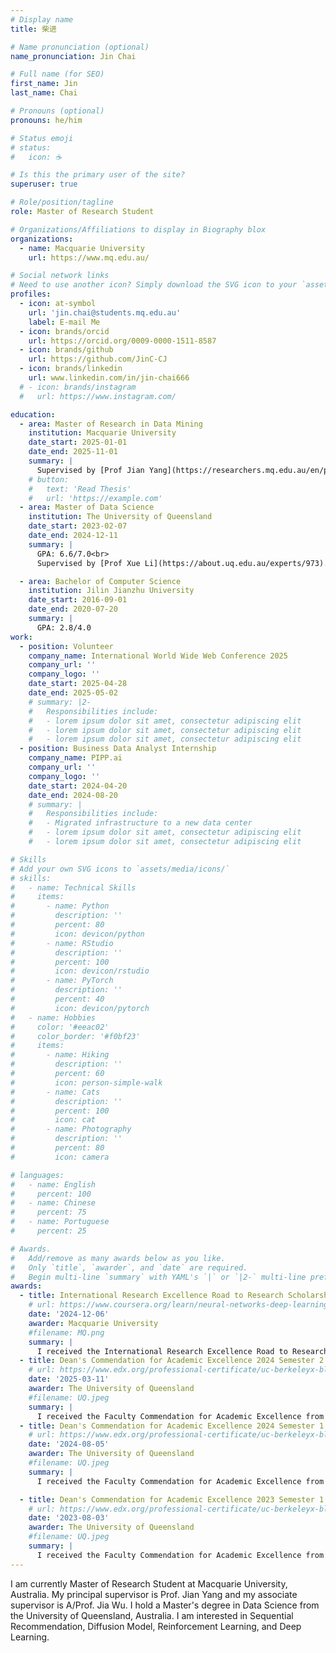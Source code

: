 ```yaml
---
# Display name
title: 柴进

# Name pronunciation (optional)
name_pronunciation: Jin Chai

# Full name (for SEO)
first_name: Jin
last_name: Chai

# Pronouns (optional)
pronouns: he/him

# Status emoji
# status:
#   icon: ☕️

# Is this the primary user of the site?
superuser: true

# Role/position/tagline
role: Master of Research Student

# Organizations/Affiliations to display in Biography blox
organizations:
  - name: Macquarie University
    url: https://www.mq.edu.au/

# Social network links
# Need to use another icon? Simply download the SVG icon to your `assets/media/icons/` folder.
profiles:
  - icon: at-symbol
    url: 'jin.chai@students.mq.edu.au'
    label: E-mail Me
  - icon: brands/orcid
    url: https://orcid.org/0009-0000-1511-8587
  - icon: brands/github
    url: https://github.com/JinC-CJ
  - icon: brands/linkedin
    url: www.linkedin.com/in/jin-chai666
  # - icon: brands/instagram
  #   url: https://www.instagram.com/

education:
  - area: Master of Research in Data Mining
    institution: Macquarie University
    date_start: 2025-01-01
    date_end: 2025-11-01
    summary: |
      Supervised by [Prof Jian Yang](https://researchers.mq.edu.au/en/persons/jian-yang), and [A/Prof Jia Wu](https://web.science.mq.edu.au/~jiawu/). Focused on Sequential Recommendation, and Diffusion Model.
    # button:
    #   text: 'Read Thesis'
    #   url: 'https://example.com'
  - area: Master of Data Science
    institution: The University of Queensland
    date_start: 2023-02-07
    date_end: 2024-12-11
    summary: |
      GPA: 6.6/7.0<br>
      Supervised by [Prof Xue Li](https://about.uq.edu.au/experts/973). Focused on GANs, and Synthetic Data Generation For Generating Vehicle Trajectory Data.

  - area: Bachelor of Computer Science
    institution: Jilin Jianzhu University
    date_start: 2016-09-01
    date_end: 2020-07-20
    summary: |
      GPA: 2.8/4.0
work:
  - position: Volunteer
    company_name: International World Wide Web Conference 2025
    company_url: ''
    company_logo: ''
    date_start: 2025-04-28
    date_end: 2025-05-02
    # summary: |2-
    #   Responsibilities include:
    #   - lorem ipsum dolor sit amet, consectetur adipiscing elit
    #   - lorem ipsum dolor sit amet, consectetur adipiscing elit
    #   - lorem ipsum dolor sit amet, consectetur adipiscing elit
  - position: Business Data Analyst Internship
    company_name: PIPP.ai
    company_url: ''
    company_logo: ''
    date_start: 2024-04-20
    date_end: 2024-08-20
    # summary: |
    #   Responsibilities include:
    #   - Migrated infrastructure to a new data center
    #   - lorem ipsum dolor sit amet, consectetur adipiscing elit
    #   - lorem ipsum dolor sit amet, consectetur adipiscing elit

# Skills
# Add your own SVG icons to `assets/media/icons/`
# skills:
#   - name: Technical Skills
#     items:
#       - name: Python
#         description: ''
#         percent: 80
#         icon: devicon/python
#       - name: RStudio
#         description: ''
#         percent: 100
#         icon: devicon/rstudio
#       - name: PyTorch
#         description: ''
#         percent: 40
#         icon: devicon/pytorch
#   - name: Hobbies
#     color: '#eeac02'
#     color_border: '#f0bf23'
#     items:
#       - name: Hiking
#         description: ''
#         percent: 60
#         icon: person-simple-walk
#       - name: Cats
#         description: ''
#         percent: 100
#         icon: cat
#       - name: Photography
#         description: ''
#         percent: 80
#         icon: camera

# languages:
#   - name: English
#     percent: 100
#   - name: Chinese
#     percent: 75
#   - name: Portuguese
#     percent: 25

# Awards.
#   Add/remove as many awards below as you like.
#   Only `title`, `awarder`, and `date` are required.
#   Begin multi-line `summary` with YAML's `|` or `|2-` multi-line prefix and indent 2 spaces below.
awards:
  - title: International Research Excellence Road to Research Scholarship
    # url: https://www.coursera.org/learn/neural-networks-deep-learning
    date: '2024-12-06'
    awarder: Macquarie University
    #filename: MQ.png
    summary: |
      I received the International Research Excellence Road to Research Scholarship, a competitive full scholarship from Macquarie University that fully supports my Master of Research program in recognition of exceptional academic excellence.
  - title: Dean's Commendation for Academic Excellence 2024 Semester 2
    # url: https://www.edx.org/professional-certificate/uc-berkeleyx-blockchain-fundamentals
    date: '2025-03-11'
    awarder: The University of Queensland
    #filename: UQ.jpeg
    summary: |
      I received the Faculty Commendation for Academic Excellence from the Faculty of Engineering, Architecture and Information Technology. This award recognizes students in the top tier of academic performance with a GPA of 6.6 or higher in Semester 2, 2024.
  - title: Dean's Commendation for Academic Excellence 2024 Semester 1
    # url: https://www.edx.org/professional-certificate/uc-berkeleyx-blockchain-fundamentals
    date: '2024-08-05'
    awarder: The University of Queensland
    #filename: UQ.jpeg
    summary: |
      I received the Faculty Commendation for Academic Excellence from the Faculty of Engineering, Architecture and Information Technology. This award recognizes students in the top tier of academic performance with a GPA of 6.6 or higher in Semester 1, 2024.

  - title: Dean's Commendation for Academic Excellence 2023 Semester 1
    # url: https://www.edx.org/professional-certificate/uc-berkeleyx-blockchain-fundamentals
    date: '2023-08-03'
    awarder: The University of Queensland
    #filename: UQ.jpeg
    summary: |
      I received the Faculty Commendation for Academic Excellence from the Faculty of Engineering, Architecture and Information Technology. This award recognizes students in the top tier of academic performance with a GPA of 6.6 or higher in Semester 1, 2023.
---
```


I am currently Master of Research Student at Macquarie University, Australia. My principal supervisor is Prof. Jian Yang and my associate supervisor is A/Prof. Jia Wu. I hold a Master's degree in Data Science from the University of Queensland, Australia. I am interested in Sequential Recommendation, Diffusion Model, Reinforcement Learning, and Deep Learning.